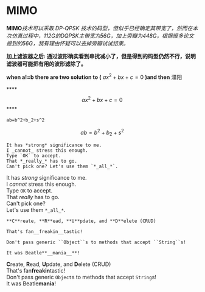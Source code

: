 # MIMO

**MIMO**_技术可以采取 DP-QPSK 技术的码型，但似乎已经确定其带宽了，然而在本次仿真过程中，112G的DQPSK主带宽为56G，加上旁瓣为448G，根据很多论文提到的56G，我有理由怀疑可以去掉旁瓣试试结果。_

**加上滤波器之后: 通过波形确实看到串扰减小了，但是得到的码型仍然不行，说明滤波器可能把有用的波形滤除了。**

**when a!=b there are two solution to \(** $ax^2+bx+c=0$ **\)and then**  濮阳

\*\*\*\*$$ax^2+bx+c=0$$ ****

```text
ab=b^2+b_2+s^2
```

$$
a b= b^2+b_2+s^2
$$

```text
It has *strong* significance to me.
I _cannot_ stress this enough.
Type `OK` to accept.
That *_really_* has to go.
Can't pick one? Let's use them `*_all_*`.
```

It has _strong_ significance to me.   
I _cannot_ stress this enough.  
 Type `OK` to accept.   
That _really_ has to go.  
 Can't pick one?   
Let's use them `*_all_*`.



```text
**C**reate, **R**ead, **U**pdate, and **D**elete (CRUD)

That's fan__freakin__tastic!

Don't pass generic ``Object``s to methods that accept ``String``s!

It was Beatle**__mania__**!
```

**C**reate, **R**ead, **U**pdate, and **D**elete \(CRUD\)   
That's fan**freakin**tastic!   
Don't pass generic `Object`s to methods that accept `String`s!   
It was Beatle**mania**!


